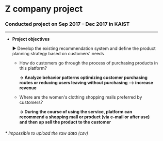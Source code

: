 # Z company project 
### Conducted project on Sep 2017 – Dec 2017 in KAIST
--- 


* **Project objectives**

  ▶ Develop the existing recommendation system and define the product planning strategy based on customers' needs
  
  
     
   * How do customers go through the process of purchasing products in this platform?
        
        **→ Analyze behavior patterns optimizing customer purchasing routes or reducing users leaving without purchasing --> increase revenue**
        
  
    * Where are the women's clothing shopping malls preferred by customers?
     
        **→ During the course of using the service, platform can recommend a shopping mall or product (via e-mail or after use) and then up sell the product to the customer**
  
  
###### * Impossible to upload the raw data (csv)

